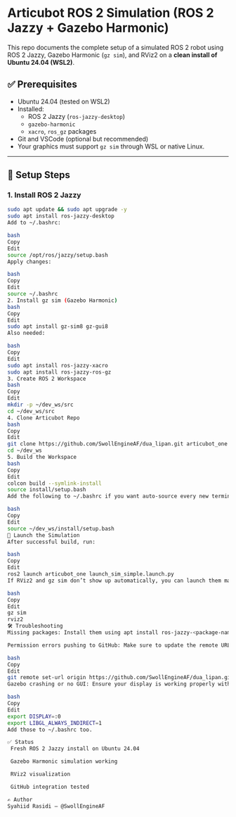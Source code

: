 # Articubot ROS 2 Simulation (ROS 2 Jazzy + Gazebo Harmonic)

This repo documents the complete setup of a simulated ROS 2 robot using ROS 2 Jazzy, Gazebo Harmonic (`gz sim`), and RViz2 on a **clean install of Ubuntu 24.04 (WSL2)**.

## ✅ Prerequisites

- Ubuntu 24.04 (tested on WSL2)
- Installed:
  - ROS 2 Jazzy (`ros-jazzy-desktop`)
  - `gazebo-harmonic`
  - `xacro`, `ros_gz` packages
- Git and VSCode (optional but recommended)
- Your graphics must support `gz sim` through WSL or native Linux.
---

## 🧰 Setup Steps

### 1. Install ROS 2 Jazzy

```bash
sudo apt update && sudo apt upgrade -y
sudo apt install ros-jazzy-desktop
Add to ~/.bashrc:

bash
Copy
Edit
source /opt/ros/jazzy/setup.bash
Apply changes:

bash
Copy
Edit
source ~/.bashrc
2. Install gz sim (Gazebo Harmonic)
bash
Copy
Edit
sudo apt install gz-sim8 gz-gui8
Also needed:

bash
Copy
Edit
sudo apt install ros-jazzy-xacro
sudo apt install ros-jazzy-ros-gz
3. Create ROS 2 Workspace
bash
Copy
Edit
mkdir -p ~/dev_ws/src
cd ~/dev_ws/src
4. Clone Articubot Repo
bash
Copy
Edit
git clone https://github.com/SwollEngineAF/dua_lipan.git articubot_one
cd ~/dev_ws
5. Build the Workspace
bash
Copy
Edit
colcon build --symlink-install
source install/setup.bash
Add the following to ~/.bashrc if you want auto-source every new terminal:

bash
Copy
Edit
source ~/dev_ws/install/setup.bash
🚀 Launch the Simulation
After successful build, run:

bash
Copy
Edit
ros2 launch articubot_one launch_sim_simple.launch.py
If RViz2 and gz sim don’t show up automatically, you can launch them manually in new terminals:

bash
Copy
Edit
gz sim
rviz2
🛠 Troubleshooting
Missing packages: Install them using apt install ros-jazzy-<package-name>.

Permission errors pushing to GitHub: Make sure to update the remote URL using your own repo:

bash
Copy
Edit
git remote set-url origin https://github.com/SwollEngineAF/dua_lipan.git
Gazebo crashing or no GUI: Ensure your display is working properly with WSLg and OpenGL. You may need to set:

bash
Copy
Edit
export DISPLAY=:0
export LIBGL_ALWAYS_INDIRECT=1
Add those to ~/.bashrc too.

✅ Status
 Fresh ROS 2 Jazzy install on Ubuntu 24.04

 Gazebo Harmonic simulation working

 RViz2 visualization

 GitHub integration tested

✍️ Author
Syahiid Rasidi – @SwollEngineAF